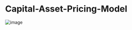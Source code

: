 # Capital-Asset-Pricing-Model

![image](https://github.com/user-attachments/assets/b13e888b-1f8a-42ad-ae57-3276495e0e2c)
